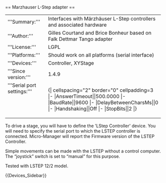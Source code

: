 == Marzhauser L-Step adapter   ==

<table><tr><td>
'''Summary:'''</td><td>Interfaces with Märzhäuser L-Step controllers and associated hardware </td></tr>
<tr><td>'''Author:'''</td><td>Gilles Courtand and Brice Bonheur based on Falk Dettmar Tango adapter</td></tr>
<tr><td>'''License:'''</td><td>LGPL</td></tr> 
<tr><td>'''Platforms:'''</td><td>Should work on all platforms (serial interface)</td></tr>
<tr><td>'''Devices:'''</td><td>Controller, XYStage</td></tr>
<tr><td>'''Since version:'''</td><td>1.4.9</td></tr>
<tr><td valign=top>'''Serial port settings:'''</td><td valign=top>

{| cellspacing="2" border="0" cellpadding=3
|-
|AnswerTimeout||500.0000
|-
|BaudRate||9600
|-
|DelayBetweenCharsMs||0 
|-
|Handshaking||Off
|-
|StopBits||2
|}
</table>

To drive a stage, you will have to define the 'LStep Controller' device. You will need to specify the serial port to which the LSTEP controller is connected. Micro-Manager will report the Firmware version of the LSTEP Controller. 

Simple movements can be made with the LSTEP without a control computer. The “joystick” switch is set to “manual” for this purpose.

Tested with LSTEP 12/2 model.


{{Devices_Sidebar}}

